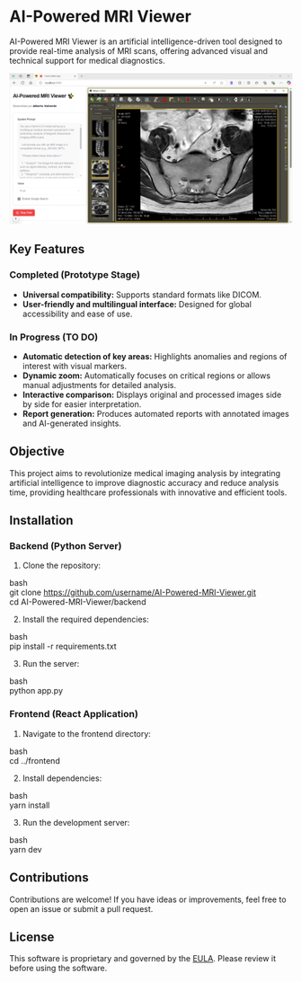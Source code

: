 # AI-Powered MRI Viewer  

AI-Powered MRI Viewer is an artificial intelligence-driven tool designed to provide real-time analysis of MRI scans, offering advanced visual and technical support for medical diagnostics.  


![mri-viewer](https://github.com/albertovalverde/AI-Powered-MRI-Viewer/blob/main/mri-viewer.png)


## Key Features  

### Completed (Prototype Stage)  
- **Universal compatibility:** Supports standard formats like DICOM.  
- **User-friendly and multilingual interface:** Designed for global accessibility and ease of use.  

### In Progress (TO DO)  
- **Automatic detection of key areas:** Highlights anomalies and regions of interest with visual markers.  
- **Dynamic zoom:** Automatically focuses on critical regions or allows manual adjustments for detailed analysis.  
- **Interactive comparison:** Displays original and processed images side by side for easier interpretation.  
- **Report generation:** Produces automated reports with annotated images and AI-generated insights.  

## Objective  

This project aims to revolutionize medical imaging analysis by integrating artificial intelligence to improve diagnostic accuracy and reduce analysis time, providing healthcare professionals with innovative and efficient tools.  

## Installation  

### Backend (Python Server)  
1. Clone the repository:  
   
bash  
   git clone https://github.com/username/AI-Powered-MRI-Viewer.git  
   cd AI-Powered-MRI-Viewer/backend
  

2. Install the required dependencies:  
   
bash  
   pip install -r requirements.txt
  

3. Run the server:  
   
bash  
   python app.py
  

### Frontend (React Application)  
1. Navigate to the frontend directory:  
   
bash  
   cd ../frontend
  

2. Install dependencies:  
   
bash  
   yarn install
  

3. Run the development server:  
   
bash  
   yarn dev
  

## Contributions  

Contributions are welcome! If you have ideas or improvements, feel free to open an issue or submit a pull request.  

## License  

This software is proprietary and governed by the [EULA](./EULA.txt). Please review it before using the software.